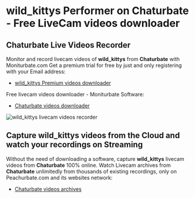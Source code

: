 # wild_kittys Performer on Chaturbate - Free LiveCam videos downloader

## Chaturbate Live Videos Recorder

Monitor and record livecam videos of **wild_kittys** from **Chaturbate** with Moniturbate.com
Get a premium trial for free by just and only registering with your Email address:
* [wild_kittys Premium videos downloader](https://moniturbate.com/request-demo-licence-key.html)

Free livecam videos downloader - Moniturbate Software:
* [Chaturbate videos downloader](https://moniturbate.com/moniturbate-download-software.html)

![wild_kittys livecam videos recorder](https://peachurnet.com/templates/moniturbate-software.png)


## Capture wild_kittys videos from the Cloud and watch your recordings on Streaming

Without the need of downloading a software, capture **wild_kittys** livecam videos from **Chaturbate** 100% online.
Watch Livecam archives from **Chaturbate** unlimitedly from thousands of existing recordings, only on Peachurbate.com and its websites network:
* [Chaturbate videos archives](https://peachurnet.com/)